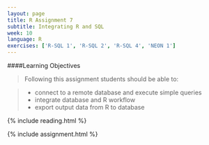 ```yaml
---
layout: page
title: R Assignment 7
subtitle: Integrating R and SQL
week: 10
language: R
exercises: ['R-SQL 1', 'R-SQL 2', 'R-SQL 4', 'NEON 1']
---
```


####Learning Objectives

> Following this assignment students should be able to:

> - connect to a remote database and execute simple queries
> - integrate database and R workflow
> - export output data from R to database

{% include reading.html %}

{% include assignment.html %}
